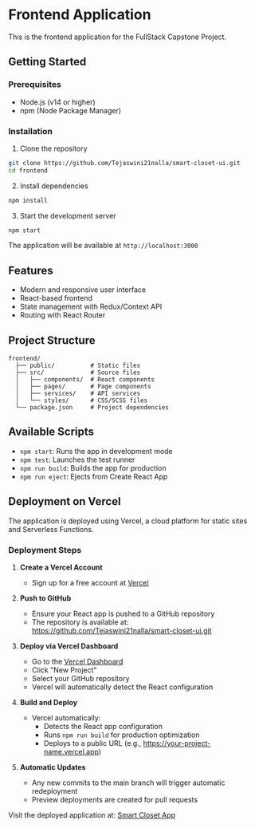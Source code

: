 # Frontend Application

This is the frontend application for the FullStack Capstone Project.

## Getting Started

### Prerequisites

- Node.js (v14 or higher)
- npm (Node Package Manager)

### Installation

1. Clone the repository
```bash
git clone https://github.com/Tejaswini21nalla/smart-closet-ui.git
cd frontend
```

2. Install dependencies
```bash
npm install
```

3. Start the development server
```bash
npm start
```

The application will be available at `http://localhost:3000`

## Features

- Modern and responsive user interface
- React-based frontend
- State management with Redux/Context API
- Routing with React Router

## Project Structure

```
frontend/
  ├── public/          # Static files
  ├── src/             # Source files
  │   ├── components/  # React components
  │   ├── pages/       # Page components
  │   ├── services/    # API services
  │   └── styles/      # CSS/SCSS files
  └── package.json     # Project dependencies
```

## Available Scripts

- `npm start`: Runs the app in development mode
- `npm test`: Launches the test runner
- `npm run build`: Builds the app for production
- `npm run eject`: Ejects from Create React App

## Deployment on Vercel

The application is deployed using Vercel, a cloud platform for static sites and Serverless Functions.

### Deployment Steps

1. **Create a Vercel Account**
   - Sign up for a free account at [Vercel](https://vercel.com)

2. **Push to GitHub**
   - Ensure your React app is pushed to a GitHub repository
   - The repository is available at: https://github.com/Tejaswini21nalla/smart-closet-ui.git

3. **Deploy via Vercel Dashboard**
   - Go to the [Vercel Dashboard](https://vercel.com/dashboard)
   - Click "New Project"
   - Select your GitHub repository
   - Vercel will automatically detect the React configuration

4. **Build and Deploy**
   - Vercel automatically:
     - Detects the React app configuration
     - Runs `npm run build` for production optimization
     - Deploys to a public URL (e.g., https://your-project-name.vercel.app)

5. **Automatic Updates**
   - Any new commits to the main branch will trigger automatic redeployment
   - Preview deployments are created for pull requests

Visit the deployed application at: [Smart Closet App](https://smart-closet-n308939v1-tejaswini-nallas-projects.vercel.app/)
